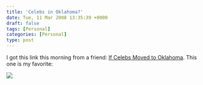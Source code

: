 ```yaml
---
title: 'Celebs in Oklahoma?'
date: Tue, 11 Mar 2008 13:35:39 +0000
draft: false
tags: [Personal]
categories: [Personal]
type: post
---
```


I got this link this morning from a friend: [If Celebs Moved to Oklahoma](http://www.wintrest.com/if-celebs-moved-to-oklahoma/). This one is my favorite:

[![](http://www.wintrest.com/wp-content/uploads/2008/03/tomcruise.jpg)](http://www.wintrest.com/if-celebs-moved-to-oklahoma/)